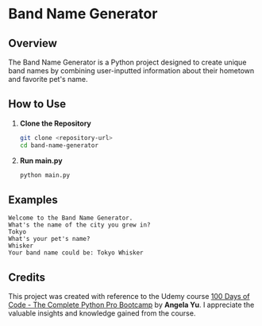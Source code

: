 # Band Name Generator

## Overview
The Band Name Generator is a Python project designed to create unique band names by combining user-inputted information about their hometown and favorite pet's name.

## How to Use
1. **Clone the Repository**
    ```bash
    git clone <repository-url>
    cd band-name-generator
    ```
2. **Run main.py**
    ```bash
    python main.py
    ```

## Examples
```
Welcome to the Band Name Generator.
What's the name of the city you grew in?
Tokyo
What's your pet's name?
Whisker
Your band name could be: Tokyo Whisker
```

## Credits
This project was created with reference to the Udemy course [100 Days of Code - The Complete Python Pro Bootcamp](https://www.udemy.com/course/100-days-of-code/) by **Angela Yu**. I appreciate the valuable insights and knowledge gained from the course.


